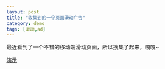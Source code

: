 ```yaml
---
layout: post
title: "收集到的一个页面滑动广告"
category: demo
tags: [滑动,ad]
---
```

最近看到了一个不错的移动端滑动页面，所以搜集了起来，嘎嘎~

<a href="/ad_iscroll/demo/demo.html" target="_blank">演示</a>

<!-- more -->



